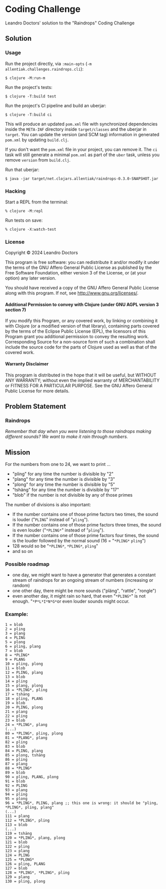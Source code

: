 # Coding Challenge

Leandro Doctors' solution to the "Raindrops" Coding Challenge


## Solution

### Usage

Run the project directly, via `:main-opts` (`-m allentiak.challenges.raindrops.cli`):

    $ clojure -M:run-m

Run the project's tests:

    $ clojure -T:build test

Run the project's CI pipeline and build an uberjar:

    $ clojure -T:build ci

This will produce an updated `pom.xml` file with synchronized dependencies inside the `META-INF`
directory inside `target/classes` and the uberjar in `target`. You can update the version (and SCM tag)
information in generated `pom.xml` by updating `build.clj`.

If you don't want the `pom.xml` file in your project, you can remove it. The `ci` task will
still generate a minimal `pom.xml` as part of the `uber` task, unless you remove `version`
from `build.clj`.

Run that uberjar:

    $ java -jar target/net.clojars.allentiak/raindrops-0.3.0-SNAPSHOT.jar


### Hacking

Start a REPL from the terminal:

    % clojure -M:repl

Run tests on save:

    % clojure -X:watch-test


### License

Copyright © 2024 Leandro Doctors

This program is free software: you can redistribute it and/or modify it under the terms of the GNU Affero General Public License as published by the Free Software Foundation, either version 3 of the License, or (at your option) any later version.

You should have received a copy of the GNU Affero General Public License along with this program.
If not, see <http://www.gnu.org/licenses/>.

#### Additional Permission to convey with Clojure (under GNU AGPL version 3 section 7)

If you modify this Program, or any covered work, by linking or combining it with Clojure (or a modified version of that library), containing parts covered by the terms of the Eclipse Public License (EPL), the licensors of this Program grant you additional permission to convey the resulting work.
Corresponding Source for a non-source form of such a combination shall include the source code for the parts of Clojure used as well as that of the covered work.

#### Warranty Disclaimer

This program is distributed in the hope that it will be useful, but WITHOUT ANY WARRANTY; without even the implied warranty of MERCHANTABILITY or FITNESS FOR A PARTICULAR PURPOSE.
See the GNU Affero General Public License for more details.


## Problem Statement

### Raindrops

*Remember that day when you were listening to those raindrops making different sounds? We want to make it rain through numbers.*

## Mission

For the numbers from one to 24, we want to print ...

   - "pling" for any time the number is divisible by "2"
   - "plang" for any time the number is divisible by "3"
   - "plong" for any time the number is divisible by "5"
   - "tshäng" for any time the number is divisible by "17"
   - "blob" if the number is not divisible by any of those primes

The number of divisions is also important:

- If the number contains one of those prime factors two times, the sound is louder ("`PLING`" instead of "`pling`").
- If the number contains one of those prime factors three times, the sound is even louder ("`*PLING*`" instead of "`pling`").
- If the number contains one of those prime factors four times, the sound is the louder followed by the normal sound (16 = "`*PLING*` `pling`")
- 128 would so be "`*PLING*`, `*PLING*`, `pling`"
- and so on

### Possible roadmap

- one day, we might want to have a generator that generates a constant stream of raindrops for an ongoing stream of numbers (increasing or random)
- one other day, there might be more sounds ("pläng", "rattle", "rongle")
- even another day, it might rain so hard, that even "`*PLING*`" is not enough. "`*P*L*I*N*G*`or even louder sounds might occur.

### Example:

```
1 = blob
2 = pling
3 = plang
4 = PLING
5 = plong
6 = pling, plang
7 = blob
8 = *PLING*
9 = PLANG
10 = pling, plong
11 = blob
12 = PLING, plang
13 = blob
14 = pling
15 = plang, plong
16 = *PLING*, pling
17 = tshäng
18 = pling, PLANG
19 = blob
20 = PLING, plong
21 = plang
22 = pling
23 = blob
24 = *PLING*, plang
(...)
80 = *PLING*, pling, plong
81 = *PLANG*, plang
82 = pling
83 = blob
84 = PLING, plang
85 = plong, tshäng
86 = pling
87 = plang
88 = *PLING*
89 = blob
90 = pling, PLANG, plong
91 = blob
92 = PLING
93 = plang
94 = pling
95 = plong
96 = *PLING*, PLING, plang ;; this one is wrong: it should be "pling, *PLING*, pling, plang"
(...)
111 = plang
112 = *PLING*, pling
113 = blob
(...)
119 = tshäng
120 = *PLING*, plang, plong
121 = blob
122 = pling
123 = plang
124 = PLING
125 = *PLONG*
126 = pling, PLANG
127 = blob
128 = *PLING*, *PLING*, pling
129 = plang
130 = pling, plong
```

